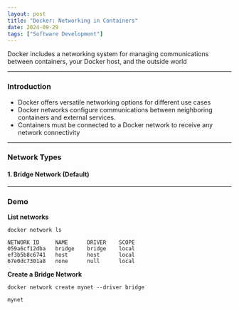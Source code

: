 ```yaml
---
layout: post
title: "Docker: Networking in Containers"
date: 2024-09-29
tags: ["Software Development"]
---
```


Docker includes a networking system for managing communications between containers, your Docker host, and the outside world

---
### Introduction

- Docker offers versatile networking options for different use cases
- Docker networks configure communications between neighboring containers and external services.
- Containers must be connected to a Docker network to receive any network connectivity

---
### Network Types

#### 1. Bridge Network (Default)


---

### Demo

**List networks**
```
docker network ls

NETWORK ID     NAME      DRIVER    SCOPE
059a6cf12dba   bridge    bridge    local
ef3b5b8c6741   host      host      local
67e0dc7301a8   none      null      local
```

**Create a Bridge Network**

```
docker network create mynet --driver bridge

mynet
```
